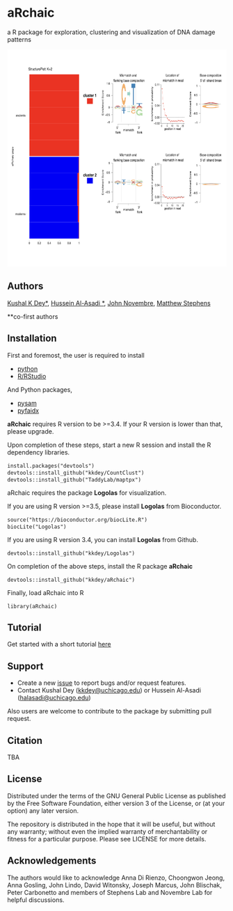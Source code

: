 # aRchaic

a R package for exploration, clustering and visualization of DNA damage patterns 

<img src="docs/vignette_fig.png" alt="Structure Plot" height="500" width="600">

## Authors

[Kushal K Dey*](http://kkdey.github.io/), [Hussein Al-Asadi
*](https://halasadi.wordpress.com/), [John Novembre](http://jnpopgen.org/), [Matthew Stephens](http://stephenslab.uchicago.edu/)

\*\*co-first authors

## Installation

First and foremost, the user is required to install 

* [python](https://www.python.org/downloads/) 
* [R/RStudio](https://www.rstudio.com/) 

And Python packages,

* [pysam](http://pysam.readthedocs.io/en/latest/installation.html) 
* [pyfaidx](https://pythonhosted.org/pyfaidx/#installation)

**aRchaic** requires R version to be >=3.4. If your R version is lower than that,
please upgrade. 

Upon completion of these steps, start a new R session and install the R dependency libraries.

```
install.packages("devtools")
devtools::install_github("kkdey/CountClust")
devtools::install_github("TaddyLab/maptpx")
```

aRchaic requires the package **Logolas** for visualization. 

If you are using R version >=3.5, please install **Logolas** from Bioconductor.

```
source("https://bioconductor.org/biocLite.R")
biocLite("Logolas")
```

If you are using R version 3.4, you can install **Logolas** from Github.

```
devtools::install_github("kkdey/Logolas")
```

On completion of the above steps, install the R package **aRchaic**

```
devtools::install_github("kkdey/aRchaic")
```

Finally, load aRchaic into R

```
library(aRchaic)
```

## Tutorial

Get started with a short tutorial [here](https://kkdey.github.io/aRchaic/) 

## Support

* Create a new [issue](https://github.com/kkdey/aRchaic/issues) to report bugs and/or request features.
* Contact Kushal Dey (kkdey@uchicago.edu) or Hussein Al-Asadi (halasadi@uchicago.edu)

Also users are welcome to contribute to the package by submitting pull request. 

## Citation

TBA

## License

Distributed under the terms of the GNU General Public License as published by the Free Software Foundation, either version 3 of the License, or (at your option) any later version.

The repository is distributed in the hope that it will be useful, but without any warranty; without even the implied warranty of merchantability or fitness for a particular purpose. Please see LICENSE for more details.

## Acknowledgements

The authors would like to acknowledge Anna Di Rienzo, Choongwon Jeong, Anna Gosling, John Lindo, David Witonsky, Joseph Marcus, John Blischak, Peter Carbonetto and members of Stephens Lab and Novembre Lab for helpful discussions.



